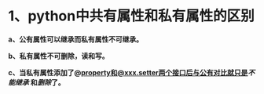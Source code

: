 # 1、python中共有属性和私有属性的区别

**a、公有属性可以继承而私有属性不可继承。**

**b、私有属性不可删除，读和写。**

**c、当私有属性添加了@property和@xxx.setter两个接口后与公有对比就只是*不能继承* 和*删除*了。**

